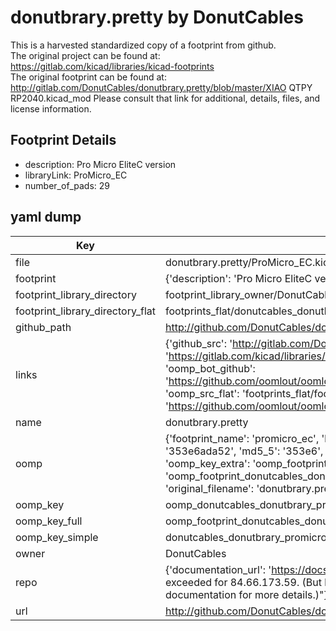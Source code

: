 # donutbrary.pretty by DonutCables  
This is a harvested standardized copy of a footprint from github.  
The original project can be found at:  
https://gitlab.com/kicad/libraries/kicad-footprints  
The original footprint can be found at:
http://gitlab.com/DonutCables/donutbrary.pretty/blob/master/XIAO QTPY RP2040.kicad_mod
Please consult that link for additional, details, files, and license information.  
## Footprint Details
* description: Pro Micro EliteC version  
* libraryLink: ProMicro_EC  
* number_of_pads: 29  
## yaml dump  
| Key | Value |  
| --- | --- |  
| file | donutbrary.pretty/ProMicro_EC.kicad_mod |  
| footprint | {'description': 'Pro Micro EliteC version', 'libraryLink': 'ProMicro_EC', 'number_of_pads': 29} |  
| footprint_library_directory | footprint_library_owner/DonutCables_donutbrary.pretty |  
| footprint_library_directory_flat | footprints_flat/donutcables_donutbrary_promicro_ec/working |  
| github_path | http://github.com/DonutCables/donutbrary.pretty/blob/master/ProMicro_EC.kicad_mod |  
| links | {'github_src': 'http://gitlab.com/DonutCables/donutbrary.pretty/blob/master/XIAO QTPY RP2040.kicad_mod', 'github_src_repo': 'https://gitlab.com/kicad/libraries/kicad-footprints', 'oomp_bot': 'footprints/donutcables_donutbrary_promicro_ec/working', 'oomp_bot_github': 'https://github.com/oomlout/oomlout_oomp_footprint_bot/tree/main/footprints/donutcables_donutbrary_promicro_ec/working', 'oomp_src_flat': 'footprints_flat/footprints_flat/donutcables_donutbrary_promicro_ec/working', 'oomp_src_flat_github': 'https://github.com/oomlout/oomlout_oomp_footprint_src/tree/main/footprints_flat/donutcables_donutbrary_promicro_ec/working'} |  
| name | donutbrary.pretty |  
| oomp | {'footprint_name': 'promicro_ec', 'library_name': 'donutbrary', 'md5': '353e6ada52dfea8e81c0b5d125e35d03', 'md5_10': '353e6ada52', 'md5_5': '353e6', 'md5_6': '353e6a', 'oomp_key': 'oomp_donutcables_donutbrary_promicro_ec', 'oomp_key_extra': 'oomp_footprint_donutcables_donutbrary_promicro_ec', 'oomp_key_full': 'oomp_footprint_donutcables_donutbrary_promicro_ec_353e6a', 'oomp_key_simple': 'donutcables_donutbrary_promicro_ec', 'original_filename': 'donutbrary.pretty/ProMicro_EC.kicad_mod', 'owner_name': 'donutcables'} |  
| oomp_key | oomp_donutcables_donutbrary_promicro_ec |  
| oomp_key_full | oomp_footprint_donutcables_donutbrary_promicro_ec |  
| oomp_key_simple | donutcables_donutbrary_promicro_ec |  
| owner | DonutCables |  
| repo | {'documentation_url': 'https://docs.github.com/rest/overview/resources-in-the-rest-api#rate-limiting', 'message': "API rate limit exceeded for 84.66.173.59. (But here's the good news: Authenticated requests get a higher rate limit. Check out the documentation for more details.)"} |  
| url | http://github.com/DonutCables/donutbrary.pretty |  

